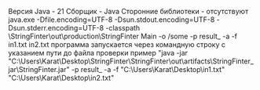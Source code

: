 Версия Java - 21
Сборщик - Java
Сторонние библиотеки - отсутствуют
java.exe  -Dfile.encoding=UTF-8 -Dsun.stdout.encoding=UTF-8 -Dsun.stderr.encoding=UTF-8 -classpath \StringFinter\out\production\StringFinter Main -o /some -p result_ -a -f in1.txt in2.txt
программа запускается через командную строку с указанием пути до файла проверки пример "java -jar "C:\Users\Karat\Desktop\StringFinter\StringFinter\out\artifacts\StringFinter_jar\StringFinter.jar" -p result_ -a -f  "C:\Users\Karat\Desktop\in1.txt" "C:\Users\Karat\Desktop\in2.txt" 